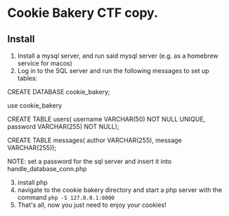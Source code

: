 # Cookie Bakery CTF copy.

## Install
1. Install a mysql server, and run said mysql server (e.g. as a homebrew service for macos)
2. Log in to the SQL server and run the following messages to set up tables:

CREATE DATABASE cookie_bakery;

use cookie_bakery

CREATE TABLE users(
    username VARCHAR(50) NOT NULL UNIQUE,
    password VARCHAR(255) NOT NULL);

CREATE TABLE messages( 
    author VARCHAR(255), 
    message VARCHAR(255));

NOTE: set a password for the sql server and insert it into handle_database_conn.php

3. install php
4. navigate to the cookie bakery directory and start a php server with the command 
```php -S 127.0.0.1:8000```
5. That's all, now you just need to enjoy your cookies!
